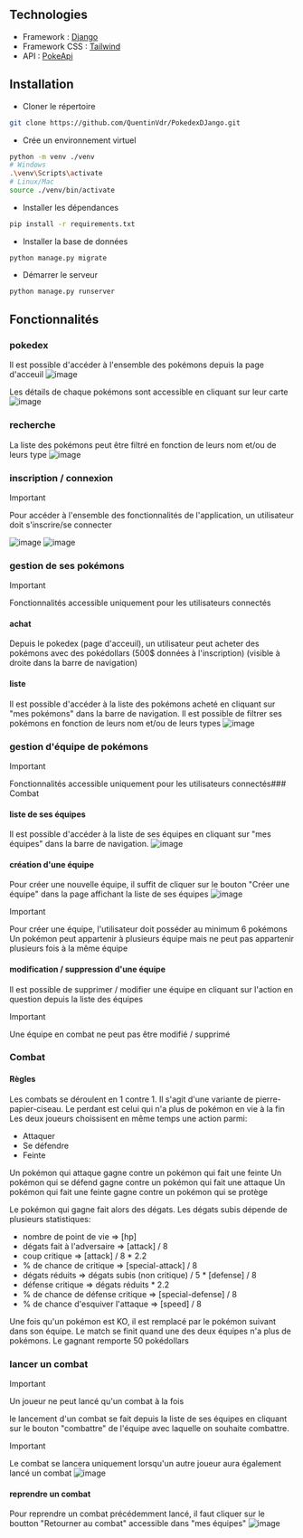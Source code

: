 ## Technologies
- Framework : [Django](https://www.djangoproject.com/)
- Framework CSS : [Tailwind](https://tailwindcss.com/)
- API : [PokeApi](https://pokeapi.co/)

## Installation
- Cloner le répertoire 
```bash
git clone https://github.com/QuentinVdr/PokedexDJango.git
```
- Crée un environnement virtuel
```bash
python -m venv ./venv
# Windows
.\venv\Scripts\activate
# Linux/Mac
source ./venv/bin/activate
```
- Installer les dépendances
```bash
pip install -r requirements.txt
```

- Installer la base de données
```
python manage.py migrate
```


- Démarrer le serveur
```bash
python manage.py runserver
```

## Fonctionnalités
### pokedex
Il est possible d'accéder à l'ensemble des pokémons depuis la page d'acceuil
![image](https://github.com/QuentinVdr/PokedexDJango/assets/93726221/6c2e22dc-d735-47e6-ba79-5f0015b07e77)

Les détails de chaque pokémons sont accessible en cliquant sur leur carte
![image](https://github.com/QuentinVdr/PokedexDJango/assets/93726221/b73d6c3a-04af-4d2b-a3b0-a769ec16f1c6)

### recherche
La liste des pokémons peut être filtré en fonction de leurs nom et/ou de leurs type
![image](https://github.com/QuentinVdr/PokedexDJango/assets/93726221/8a100f5f-c51a-4dcf-a0a4-f14e85bd43f0)

### inscription / connexion
> [!IMPORTANT]
> Pour accéder à l'ensemble des fonctionnalités de l'application, un utilisateur doit s'inscrire/se connecter

![image](https://github.com/QuentinVdr/PokedexDJango/assets/93726221/475eb672-5686-4a69-bac1-8c5c91d62114)
![image](https://github.com/QuentinVdr/PokedexDJango/assets/93726221/dfab7762-2405-47f4-a26c-5a895ca109f0)

### gestion de ses pokémons
> [!IMPORTANT]
> Fonctionnalités accessible uniquement pour les utilisateurs connectés

#### achat
Depuis le pokedex (page d'acceuil), un utilisateur peut acheter des pokémons avec des pokédollars (500$ données à l'inscription) (visible à droite dans la barre de navigation)

#### liste
Il est possible d'accéder à la liste des pokémons acheté en cliquant sur "mes pokémons" dans la barre de navigation. Il est possible de filtrer ses pokémons en fonction de leurs nom et/ou de leurs types
![image](https://github.com/QuentinVdr/PokedexDJango/assets/93726221/63bbeb89-294b-4dd7-8649-7dc80a6e71d4)


### gestion d'équipe de pokémons
> [!IMPORTANT]
> Fonctionnalités accessible uniquement pour les utilisateurs connectés### Combat

#### liste de ses équipes
Il est possible d'accéder à la liste de ses équipes en cliquant sur "mes équipes" dans la barre de navigation. 
![image](https://github.com/QuentinVdr/PokedexDJango/assets/93726221/d40b4a45-dbc6-4e2f-89a8-81a9c9c7db87)

#### création d'une équipe
Pour créer une nouvelle équipe, il suffit de cliquer sur le bouton "Créer une équipe" dans la page affichant la liste de ses équipes
![image](https://github.com/QuentinVdr/PokedexDJango/assets/93726221/937e1523-372f-4eeb-ab34-ea45ece41c14)

> [!IMPORTANT]
> Pour créer une équipe, l'utilisateur doit posséder au minimum 6 pokémons
> Un pokémon peut appartenir à plusieurs équipe mais ne peut pas appartenir plusieurs fois à la même équipe

#### modification / suppression d'une équipe
Il est possible de supprimer / modifier une équipe en cliquant sur l'action en question depuis la liste des équipes
> [!IMPORTANT]
> Une équipe en combat ne peut pas être modifié / supprimé

### Combat

#### Règles
Les combats se déroulent en 1 contre 1. Il s'agit d'une variante de pierre-papier-ciseau. Le perdant est celui qui n'a plus de pokémon en vie à la fin
Les deux joueurs choissisent en même temps une action parmi: 
  - Attaquer
  - Se défendre
  - Feinte

Un pokémon qui attaque gagne contre un pokémon qui fait une feinte
Un pokémon qui se défend gagne contre un pokémon qui fait une attaque
Un pokémon qui fait une feinte gagne contre un pokémon qui se protège

Le pokémon qui gagne fait alors des dégats. Les dégats subis dépende de plusieurs statistiques:
- nombre de point de vie => [hp]
- dégats fait à l'adversaire => [attack] / 8
- coup critique => [attack] / 8 * 2.2
-  % de chance de critique => [special-attack] / 8
- dégats réduits => dégats subis (non critique) / 5 * [defense] / 8
- défense critique => dégats réduits * 2.2
- % de chance de défense critique => [special-defense] / 8
- % de chance d'esquiver l'attaque => [speed] / 8

Une fois qu'un pokémon est KO, il est remplacé par le pokémon suivant dans son équipe. Le match se finit quand une des deux équipes n'a plus de pokémons. Le gagnant remporte 50 pokédollars

### lancer un combat
> [!IMPORTANT]
> Un joueur ne peut lancé qu'un combat à la fois

le lancement d'un combat se fait depuis la liste de ses équipes en cliquant sur le bouton "combattre" de l'équipe avec laquelle on souhaite combattre.
> [!IMPORTANT]
> Le combat se lancera uniquement lorsqu'un autre joueur aura également lancé un combat
> ![image](https://github.com/QuentinVdr/PokedexDJango/assets/93726221/60ed0ed7-f55d-4ad2-bbb4-5f2c716730c4)

#### reprendre un combat
Pour reprendre un combat précédemment lancé, il faut cliquer sur le boutton "Retourner au combat" accessible dans "mes équipes"
![image](https://github.com/QuentinVdr/PokedexDJango/assets/93726221/688d9081-0c4e-4dc3-8592-d1be5afe3d7a)





